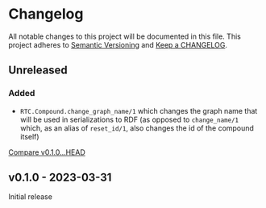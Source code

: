 # Changelog

All notable changes to this project will be documented in this file.
This project adheres to [Semantic Versioning](http://semver.org/) and
[Keep a CHANGELOG](http://keepachangelog.com).


## Unreleased

### Added 

- `RTC.Compound.change_graph_name/1` which changes the graph name that will be 
  used in serializations to RDF (as opposed to `change_name/1` which, as an
  alias of `reset_id/1`, also changes the id of the compound itself) 

[Compare v0.1.0...HEAD](https://github.com/rtc-org/rtc-ex/compare/v0.1.0...HEAD)


## v0.1.0 - 2023-03-31

Initial release
